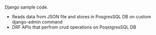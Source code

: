 Django sample code.
- Reads data from JSON file and stores in PosgresSQL DB on custom django-admin command
- DRF APIs that perfrom crud operations on PoqstgresSQL DB
